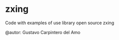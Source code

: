 zxing
=====

Code with examples of use library open source zxing

@autor: Gustavo Carpintero del Amo 
